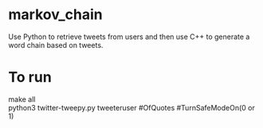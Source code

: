 # markov_chain
Use Python to retrieve tweets from users and then use C++ to generate a word chain based on tweets.
# To run
make all <br />
python3 twitter-tweepy.py tweeteruser #OfQuotes #TurnSafeModeOn(0 or 1)
